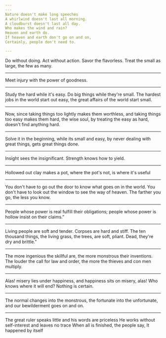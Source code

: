 ```yaml
---
---
Nature doesn't make long speeches
A whirlwind doesn't last all morning.
A cloudburst doesn't last all day.
Who makes the wind and rain?
Heaven and earth do.
If heaven and earth don't go on and on,
Certainly, people don't need to.

---
```


Do without doing.
Act without action.
Savor the flavorless.
Treat the small as large,
the few as many.

---

Meet injury
with the power of goodness.

---

Study the hard while it's easy.
Do big things while they're small.
The hardest jobs in the world start out easy,
the great affairs of the world start small.

---

Now, since taking things too lightly makes them worthless,
and taking things too easy makes them hard,
the wise soul,
by treating the easy as hard,
doesn't find anything hard.

---

Solve it in the beginning,
while its small and easy,
by never dealing with great things,
gets great things done.


---

Insight sees the insignificant.
Strength knows how to yield.


---

Hollowed out
clay makes a pot,
where the pot's not,
is where it's useful

---

You don't have to go out the door
to know what goes on in the world.
You don't have to look out the window
to see the way of heaven.
The farther you go,
the less you know.


---

People whose power is real fulfill their obligations;
people whose power is hollow insist on their claims.”

---

Living people
are soft and tender.
Corpses are hard and stiff.
The ten thousand things,
the living grass, the trees,
are soft, pliant.
Dead, they're dry and brittle.”

---

The more ingenious the skillful are,
the more monstrous their inventions.
The louder the call for law and order,
the more the thieves and con men multiply.

---

Alas! misery lies under happiness,
and happiness sits on misery, alas!
Who knows where it will end?
Nothing is certain.

---

The normal changes into the monstrous,
the fortunate into the unfortunate,
and our bewilderment
goes on and on.

---

The great ruler speaks little
and his words are priceless
He works without self-interest
and leaves no trace
When all is finished, the people say,
It happened by itself
